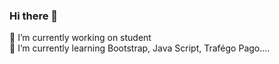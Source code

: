 ### Hi there 👋
🔭 I’m currently working on student 
<br>
🌱 I’m currently learning Bootstrap, Java Script, Trafégo Pago....
<!--
**LeonardoFilth/LeonardoFilth** is a ✨ _special_ ✨ repository because its `README.md` (this file) appears on your GitHub profile.





Here are some ideas to get you started:

 🔭 I’m currently working on student 
 🌱 I’m currently learning Bootstrap, Java Script, Trafégo Pago....
- 👯 I’m looking to collaborate on 
- 🤔 I’m looking for help with ...
- 💬 Ask me about ...
- 📫 How to reach me: ...
- 😄 Pronouns: ...
- ⚡ Fun fact: ...
-->
